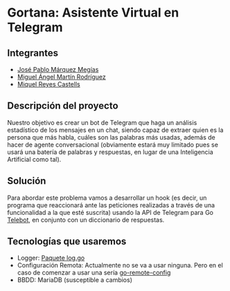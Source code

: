 # Gortana: Asistente Virtual en Telegram

## Integrantes
 - [José Pablo Márquez Megías](https://www.linkedin.com/in/jose-pablo-m%C3%A1rquez-meg%C3%ADas-3942241a3/)
 - [Miguel Ángel Martín Rodríguez](https://www.linkedin.com/in/miguel-%C3%A1ngel-mart%C3%ADn-rodr%C3%ADguez-2893571a3/)
 - [Miquel Reyes Castells](https://www.linkedin.com/in/miquel-reyes/)

## Descripción del proyecto
Nuestro objetivo es crear un bot de Telegram que haga un análisis estadístico de los mensajes en un chat, siendo capaz de extraer quien es la persona que más habla, cuáles son las palabras más usadas, además de hacer de agente conversacional (obviamente estará muy limitado pues se usará una batería de palabras y respuestas, en lugar de una Inteligencia Artificial como tal).

## Solución
Para abordar este problema vamos a desarrollar un hook (es decir, un programa que reaccionará ante las peticiones realizadas a través de una funcionalidad a la que esté suscrita) usando la API de Telegram para Go [Telebot](https://github.com/tucnak/telebot), en conjunto con un diccionario de respuestas.

## Tecnologías que usaremos
- Logger: [Paquete log.go](https://golang.org/pkg/log/)
- Configuración Remota: Actualmente no se va a usar ninguna. Pero en el caso de comenzar a usar una sería [go-remote-config](https://github.com/zencoder/go-remote-config)
- BBDD: MariaDB (susceptible a cambios)
